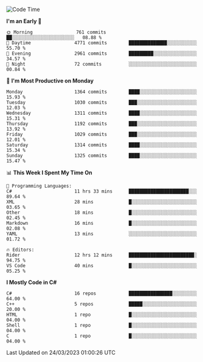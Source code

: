 <!--START_SECTION:waka-->
![Code Time](http://img.shields.io/badge/Code%20Time-1%2C002%20hrs%2031%20mins-blue)

**I'm an Early 🐤** 

```text
🌞 Morning                761 commits         ██░░░░░░░░░░░░░░░░░░░░░░░   08.88 % 
🌆 Daytime                4771 commits        ██████████████░░░░░░░░░░░   55.70 % 
🌃 Evening                2961 commits        █████████░░░░░░░░░░░░░░░░   34.57 % 
🌙 Night                  72 commits          ░░░░░░░░░░░░░░░░░░░░░░░░░   00.84 % 
```
📅 **I'm Most Productive on Monday** 

```text
Monday                   1364 commits        ████░░░░░░░░░░░░░░░░░░░░░   15.93 % 
Tuesday                  1030 commits        ███░░░░░░░░░░░░░░░░░░░░░░   12.03 % 
Wednesday                1311 commits        ████░░░░░░░░░░░░░░░░░░░░░   15.31 % 
Thursday                 1192 commits        ███░░░░░░░░░░░░░░░░░░░░░░   13.92 % 
Friday                   1029 commits        ███░░░░░░░░░░░░░░░░░░░░░░   12.01 % 
Saturday                 1314 commits        ████░░░░░░░░░░░░░░░░░░░░░   15.34 % 
Sunday                   1325 commits        ████░░░░░░░░░░░░░░░░░░░░░   15.47 % 
```


📊 **This Week I Spent My Time On** 

```text
💬 Programming Languages: 
C#                       11 hrs 33 mins      ██████████████████████░░░   89.64 % 
XML                      28 mins             █░░░░░░░░░░░░░░░░░░░░░░░░   03.65 % 
Other                    18 mins             █░░░░░░░░░░░░░░░░░░░░░░░░   02.45 % 
Markdown                 16 mins             █░░░░░░░░░░░░░░░░░░░░░░░░   02.08 % 
YAML                     13 mins             ░░░░░░░░░░░░░░░░░░░░░░░░░   01.72 % 

🔥 Editors: 
Rider                    12 hrs 12 mins      ████████████████████████░   94.75 % 
VS Code                  40 mins             █░░░░░░░░░░░░░░░░░░░░░░░░   05.25 % 
```

**I Mostly Code in C#** 

```text
C#                       16 repos            ████████████████░░░░░░░░░   64.00 % 
C++                      5 repos             █████░░░░░░░░░░░░░░░░░░░░   20.00 % 
HTML                     1 repo              █░░░░░░░░░░░░░░░░░░░░░░░░   04.00 % 
Shell                    1 repo              █░░░░░░░░░░░░░░░░░░░░░░░░   04.00 % 
C                        1 repo              █░░░░░░░░░░░░░░░░░░░░░░░░   04.00 % 
```




 Last Updated on 24/03/2023 01:00:26 UTC
<!--END_SECTION:waka-->
